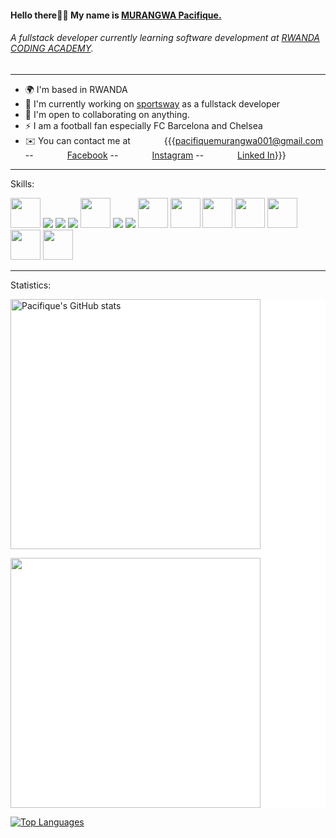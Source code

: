 <h4>Hello there👋👋  My name is <a href="https://pacifiquem.vercel.app">MURANGWA Pacifique.</a></h4>
<h6>A fullstack developer currently learning software development at <a href="https://www.rca.ac.rw">RWANDA CODING ACADEMY</a>.</h6>
<hr>
<ul>
  <li>🌍  I'm based in RWANDA</li>
  <li>🚀  I'm currently working on <a href="#">sportsway</a> as a fullstack developer</li>
  <li>🤝  I'm open to collaborating on anything.</li>
  <li>⚡  I am a football fan especially FC Barcelona and Chelsea</li>
  <li>✉️  You can contact me at   <span style="margin-left:50px;">  {{{<a href="https://www.gmail.com">pacifiquemurangwa001@gmail.com</a> -- <a href="https://www.facebook.com/manzi.lionel.568" style="margin-left: 50px;">Facebook</a> -- <a href="https://www.instagram.com/pacifique__m/" style="margin-left: 50px;">Instagram</a> -- <a href="https://www.linkedin.com/search/results/all/?keywords=pacifique-murangwa&origin=GLOBAL_SEARCH_HEADER&sid=RIn" style="margin-left: 50px;">Linked In</a>}}}</span></li>
</ul>
<hr>
Skills: 
<p>
  <a href="https://www.php.net/docs.php"><img src="https://cdn-icons-png.flaticon.com/512/5968/5968332.png" width="48px" height="48px"/></a>
  <a href="https://devdocs.io/c/"><img src="https://img.icons8.com/color/48/000000/c-programming.png"/></a>
  <a href="https://developer.mozilla.org/en-US/docs/Web/JavaScript"><img src="https://img.icons8.com/color/48/000000/javascript--v1.png"/></a>
  <a href="https://developer.mozilla.org/en-US/docs/Web/HTML"><img src="https://img.icons8.com/color/48/000000/html-5--v1.png"/></a>
  <a href="https://developer.mozilla.org/en-US/docs/Web/CSS"><img src="https://cdn-icons-png.flaticon.com/512/732/732190.png" width="48px" height="48px"/></a>
  <a href="https://getbootstrap.com/docs/5.1/getting-started/introduction/"><img src="https://img.icons8.com/color/48/000000/bootstrap.png"/></a>
  <a href="https://reactjs.org/docs/getting-started.html"><img src="https://img.icons8.com/color/48/000000/react-native.png"/></a>
  <a href="https://https://www.mongodb.com/atlas"><img src="https://res.cloudinary.com/crunchbase-production/image/upload/c_lpad,f_auto,q_auto:eco,dpr_1/erkxwhl1gd48xfhe2yld" width="48px" height="48px"/></a>
  <a href="https://dev.mysql.com/doc/"><img src="https://cdn-icons-png.flaticon.com/512/5968/5968313.png" width="48px" height="48px"/></a>
  <a href="https://nodejs.org/en/docs/"><img src="https://w7.pngwing.com/pngs/1006/374/png-transparent-web-development-node-js-socket-io-javascript-network-socket-modernization-miscellaneous-logo-web-application-thumbnail.png" width="48px" height="48px"/></a>
   <a href="https://wwww.expressjs.com"><img src="https://www.mementotech.in/assets/images/icons/express.png" width="48px" height="48px"/></a>
   <a href="https://wwww.socket.io"><img src="https://iconape.com/wp-content/files/hl/371476/svg/371476.svg" width="48px" height="48px"/></a>
  <a href="https://wwww.typescriptlang.org"><img src="https://upload.wikimedia.org/wikipedia/commons/thumb/4/4c/Typescript_logo_2020.svg/512px-Typescript_logo_2020.svg.png" width="48px" height="48px"/></a>
   <a href="https://www.codeigniter.com"><img src="https://www.zend.com/sites/default/files/image/2019-09/logo-codeigniter.jpg" width="48px" height="48px"/></a>
</p>
<hr>
Statistics:


<div style="background-color: white;">

<a href="http://www.github.com/pacifiquem"><img src="https://github-readme-stats.vercel.app/api?username=pacifiquem&show_icons=true&hide=&count_private=true&title_color=0075ff&text_color=000&icon_color=white&bg_color=fff&hide_border=true&show_icons=true" alt="Pacifique's GitHub stats" width="400px" /></a>
  
 <a href="http://www.github.com/pacifiquem"><img src="https://github-readme-streak-stats.herokuapp.com/?user=pacifiquem&stroke=000&background=fff&ring=02740f&fire=0075ff&currStreakNum=ffffff&currStreakLabel=0075ff&sideNums=000&sideLabels=000&dates=000&hide_border=true" width="400px"/></a>
 
</div>

<!--   <a href="http://www.github.com/pacifiquem"><img src="https://github-profile-trophy.vercel.app/?username=pacifiquem" /></a> -->

<!-- <a href="http://www.github.com/pacifiquem"><img src="https://activity-graph.herokuapp.com/graph?username=pacifiquem&bg_color=fff&color=000&line=0075ff&point=000&area_color=164df97a&area=true&hide_border=true&custom_title=GitHub%20Commits%20Graph" alt="GitHub Commits Graph" /></a> -->

<a href="https://github.com/pacifiquem" align="left"><img src="https://github-readme-stats.vercel.app/api/top-langs/?username=pacifiquem&langs_count=10&title_color=a855f7&text_color=ffffff&icon_color=ec4899&bg_color=0f172a&hide_border=true&locale=en&custom_title=Top%20%Languages&hide=html" alt="Top Languages" /></a>
